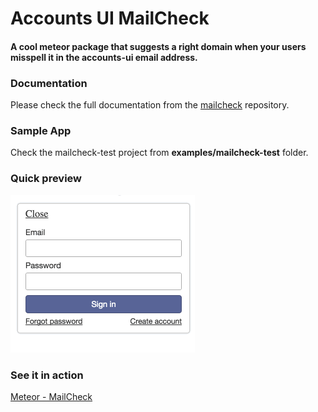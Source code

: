 # Accounts UI MailCheck

#### A cool meteor package that suggests a right domain when your users misspell it in the accounts-ui email address.

### Documentation

Please check the full documentation from the [mailcheck](https://github.com/mailcheck/mailcheck/blob/master/README.md) repository.

### Sample App

Check the mailcheck-test project from **examples/mailcheck-test** folder.

### Quick preview

![Screen Capture](https://github.com/anbuselvan/accounts-ui-mailcheck/blob/master/screenshot/mailcheck.gif)

### See it in action

[Meteor - MailCheck](http://mailcheck.meteor.com)
